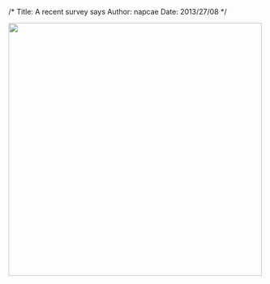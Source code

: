 /* Title: A recent survey says Author: napcae Date: 2013/27/08 */

<img src="http://31.media.tumblr.com/5e87c27fb6a2e1cf6ee0b2f3e0ebdc77/tumblr_ms5bltnFyV1qz6f9yo1_500.jpg" width="500" class="img-polaroid"/>
